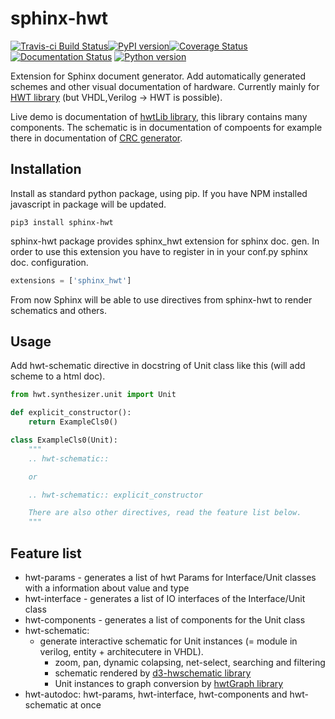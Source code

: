 # sphinx-hwt

[![Travis-ci Build Status](https://travis-ci.org/Nic30/sphinx-hwt.png?branch=master)](https://travis-ci.org/Nic30/sphinx-hwt)[![PyPI version](https://badge.fury.io/py/sphinx-hwt.svg)](http://badge.fury.io/py/sphinx-hwt)[![Coverage Status](https://coveralls.io/repos/github/Nic30/sphinx-hwt/badge.svg?branch=master)](https://coveralls.io/github/Nic30/sphinx-hwt?branch=master)[![Documentation Status](https://readthedocs.org/projects/sphinx-hwt/badge/?version=latest)](http://sphinx-hwt.readthedocs.io/en/latest/?badge=latest)
[![Python version](https://img.shields.io/pypi/pyversions/sphinx-hwt.svg)](https://img.shields.io/pypi/pyversions/sphinx-hwt.svg)

Extension for Sphinx document generator. Add automatically generated schemes and other visual documentation of hardware.
Currently mainly for [HWT library](https://github.com/Nic30/hwt.git) (but VHDL,Verilog -> HWT is possible).

Live demo is documentation of [hwtLib library](https://github.com/Nic30/hwtLib), this library contains many components. The schematic is in documentation of compoents for example there in documentation of [CRC generator](http://hwtlib.readthedocs.io/en/latest/_static/schematic_viewer/schematic_viewer.html?schematic=../../_static/hwt_schematics/hwtLib.logic.crc.Crc.json).


## Installation
Install as standard python package, using pip. If you have NPM installed javascript in package will be updated.
```
pip3 install sphinx-hwt
```

sphinx-hwt package provides sphinx_hwt extension for sphinx doc. gen. In order to use this extension you have to register in in your conf.py sphinx doc. configuration.

``` python
extensions = ['sphinx_hwt']
```

From now Sphinx will be able to use directives from sphinx-hwt to render schematics and others.



## Usage

Add hwt-schematic directive in docstring of Unit class like this (will add scheme to a html doc).

```python
from hwt.synthesizer.unit import Unit

def explicit_constructor():
    return ExampleCls0()

class ExampleCls0(Unit):
    """
    .. hwt-schematic::

    or

    .. hwt-schematic:: explicit_constructor

    There are also other directives, read the feature list below.
    """

```


## Feature list
* hwt-params - generates a list of hwt Params for Interface/Unit classes with a information about value and type
* hwt-interface - generates a list of IO interfaces of the Interface/Unit class
* hwt-components - generates a list of components for the Unit class
* hwt-schematic:
  * generate interactive schematic for Unit instances (= module in verilog, entity + architecutere in VHDL).
    * zoom, pan, dynamic colapsing, net-select, searching and filtering
    * schematic rendered by [d3-hwschematic library](https://github.com/Nic30/d3-hwschematic)
    * Unit instances to graph conversion by [hwtGraph library](https://github.com/Nic30/hwtGraph)
* hwt-autodoc: hwt-params, hwt-interface, hwt-components and hwt-schematic at once
